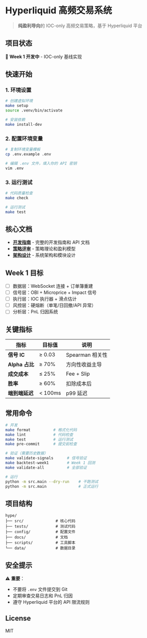 # Hyperliquid 高频交易系统

> **纯盈利导向**的 IOC-only 高频交易策略，基于 Hyperliquid 平台

## 项目状态

🚧 **Week 1 开发中** - IOC-only 基线实现

## 快速开始

### 1. 环境设置

```bash
# 创建虚拟环境
make setup
source .venv/bin/activate

# 安装依赖
make install-dev
```

### 2. 配置环境变量

```bash
# 复制环境变量模板
cp .env.example .env

# 编辑 .env 文件，填入你的 API 密钥
vim .env
```

### 3. 运行测试

```bash
# 代码质量检查
make check

# 运行测试
make test
```

## 核心文档

- **[开发指南](CLAUDE.md)** - 完整的开发指南和 API 文档
- **[策略评审](docs/strategy_review.md)** - 策略理论和盈利模型
- **[架构设计](docs/architecture_design.md)** - 系统架构和模块设计

## Week 1 目标

- [ ] 数据层：WebSocket 连接 + 订单簿重建
- [ ] 信号层：OBI + Microprice + Impact 信号
- [ ] 执行层：IOC 执行器 + 滑点估计
- [ ] 风控层：硬熔断（单笔/日回撤/API 异常）
- [ ] 分析层：PnL 归因系统

## 关键指标

| 指标 | 目标值 | 说明 |
|------|--------|------|
| **信号 IC** | ≥ 0.03 | Spearman 相关性 |
| **Alpha 占比** | ≥ 70% | 方向性收益主导 |
| **成交成本** | ≤ 25% | Fee + Slip |
| **胜率** | ≥ 60% | 扣除成本后 |
| **端到端延迟** | < 100ms | p99 延迟 |

## 常用命令

```bash
# 开发
make format          # 格式化代码
make lint            # 代码检查
make test            # 运行测试
make pre-commit      # 提交前检查

# 验证（需要历史数据）
make validate-signals      # 信号验证
make backtest-week1        # Week 1 回测
make validate-all          # 全部验证

# 运行
python -m src.main --dry-run    # 干跑测试
python -m src.main              # 正式运行
```

## 项目结构

```
hype/
├── src/              # 核心代码
├── tests/            # 测试代码
├── config/           # 配置文件
├── docs/             # 文档
├── scripts/          # 工具脚本
└── data/             # 数据目录
```

## 安全提示

⚠️ **重要**：
- 不要将 `.env` 文件提交到 Git
- 定期审查交易日志和 PnL 归因
- 遵守 Hyperliquid 平台的 API 限流规则

## License

MIT

